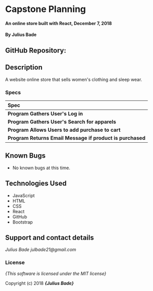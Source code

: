 
# Capstone Planning

#### An online store built with React, December 7, 2018

#### By **Julius Bade**

## GitHub Repository: 


## Description
  A website online store that sells women's clothing and sleep wear.


  ### Specs
  | Spec |
  | :-------------     |
  | **Program Gathers User's Log in** |
  | **Program Gathers User's Search for apparels** |
  | **Program Allows Users to add purchase to cart** |
  | **Program Returns Email Message if product is purchased** |




## Known Bugs
* No known bugs at this time.

## Technologies Used
* JavaScript
* HTML
* CSS
* React
* GitHub
* Bootstrap



## Support and contact details


_Julius Bade julbade21@gmail.com_

### License

*{This software is licensed under the MIT license}*

Copyright (c) 2018 **_{Julius Bade}_**
